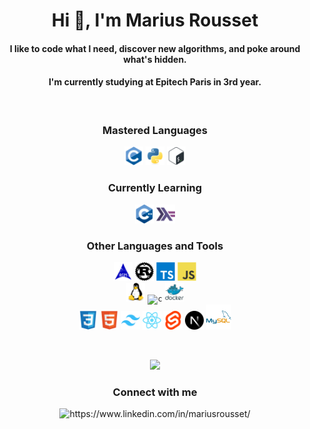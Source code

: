 <div align="center">
  <h1 class="title">Hi 👋, I'm Marius Rousset</h1>
  <h4 class="simple-line">I like to code what I need, discover new algorithms, and poke around what's hidden.</h4>
  <h4 class="simple-line">I'm currently studying at Epitech Paris in 3rd year.</h4>

  <br>

  <h3 class="mid-title">Mastered Languages</h3>
  <code><img src="https://raw.githubusercontent.com/devicons/devicon/master/icons/c/c-original.svg" alt="c" height="30"/></code>
  <code><img src="https://raw.githubusercontent.com/devicons/devicon/master/icons/python/python-original.svg" alt="c" height="30"/></code>
  <code><img src="https://raw.githubusercontent.com/devicons/devicon/master/icons/bash/bash-original.svg" alt="c" height="30"/></code>

  <h3 class="mid-title">Currently Learning</h3>
  <code><img src="https://raw.githubusercontent.com/devicons/devicon/master/icons/cplusplus/cplusplus-original.svg" alt="c" height="30"/></code>
  <code><img src="https://raw.githubusercontent.com/devicons/devicon/master/icons/haskell/haskell-original.svg" alt="c" height="30"/></code>

  <h3 class="mid-title">Other Languages and Tools</h3>
  <div>
    <code><img src="./icons/assembly.svg" alt="c" height="30"/></code>
    <code><img src="https://raw.githubusercontent.com/devicons/devicon/master/icons/rust/rust-original.svg" alt="c" height="30"/></code>
    <code><img src="https://raw.githubusercontent.com/devicons/devicon/master/icons/typescript/typescript-original.svg" alt="c" height="30"/></code>
    <code><img src="https://raw.githubusercontent.com/devicons/devicon/master/icons/javascript/javascript-original.svg" alt="c" height="30"/></code>
  <div>
  
  <div>
    <code><img src="https://raw.githubusercontent.com/devicons/devicon/master/icons/linux/linux-original.svg" alt="c" height="30"/></code>
    <code><img src="https://upload.wikimedia.org/wikipedia/commons/thumb/e/e0/Git-logo.svg/1280px-Git-logo.svg.png" alt="c" height="28"/></code>
    <code><img src="https://raw.githubusercontent.com/devicons/devicon/master/icons/docker/docker-original-wordmark.svg" alt="c" height="30"/></code>
  </div>

  <div>
    <code><img src="https://raw.githubusercontent.com/devicons/devicon/master/icons/css3/css3-original.svg" alt="c" height="30"/></code>
    <code><img src="https://raw.githubusercontent.com/devicons/devicon/master/icons/html5/html5-original.svg" alt="c" height="30"/></code>
    <code><img src="https://raw.githubusercontent.com/devicons/devicon/master/icons/tailwindcss/tailwindcss-original.svg" alt="c" height="30"/></code>
    <code><img src="https://raw.githubusercontent.com/devicons/devicon/master/icons/react/react-original.svg" alt="c" height="30"/></code>
    <code><img src="https://raw.githubusercontent.com/devicons/devicon/master/icons/svelte/svelte-original.svg" alt="c" height="30"/></code>
    <code><img src="https://raw.githubusercontent.com/devicons/devicon/master/icons/nextjs/nextjs-original.svg" alt="c" height="30"/></code>
    <code><img src="https://raw.githubusercontent.com/devicons/devicon/master/icons/mysql/mysql-original-wordmark.svg" alt="c" height="40"/></code>
  </div>

  <p><br></p>
  <img class="space-top" src="https://github-readme-stats.vercel.app/api/top-langs?username=anpawo&show_icons=true&locale=en&layout=compact&hide=html" />

  <h3 class="mid-title">Connect with me</h3>
    <img src="https://raw.githubusercontent.com/rahuldkjain/github-profile-readme-generator/master/src/images/icons/Social/linked-in-alt.svg" alt="https://www.linkedin.com/in/mariusrousset/" height="30" />

</div>

